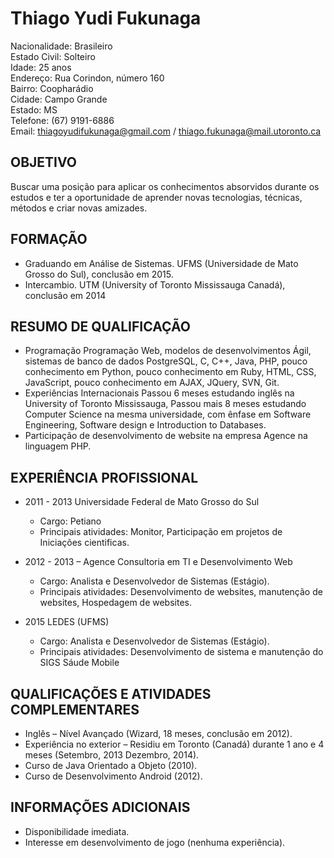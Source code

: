 # Thiago Yudi Fukunaga
Nacionalidade: Brasileiro <br>
Estado Civil: Solteiro <br>
Idade: 25 anos <br>
Endereço: Rua Corindon, número 160 <br>
Bairro: Coopharádio <br>
Cidade: Campo Grande <br>
Estado: MS <br>
Telefone: (67) 9191-6886 <br>
Email: thiagoyudifukunaga@gmail.com / thiago.fukunaga@mail.utoronto.ca <br>

## OBJETIVO
Buscar uma posição para aplicar os conhecimentos absorvidos durante os estudos e
ter a oportunidade de aprender novas tecnologias, técnicas, métodos e criar novas
amizades.<br>

## FORMAÇÃO
* Graduando em Análise de Sistemas. UFMS (Universidade de Mato Grosso do Sul), conclusão em 2015.
* Intercambio. UTM (University of Toronto Mississauga Canadá), conclusão em 2014

## RESUMO DE QUALIFICAÇÃO
* Programação Programação Web, modelos de desenvolvimentos Ágil,
sistemas de banco de dados PostgreSQL, C, C++, Java, PHP, pouco
conhecimento em Python, pouco conhecimento em Ruby, HTML, CSS,
JavaScript, pouco conhecimento em AJAX, JQuery, SVN, Git.
* Experiências Internacionais Passou 6 meses estudando inglês na University
of Toronto Mississauga, Passou mais 8 meses estudando Computer Science
na mesma universidade, com ênfase em Software Engineering, Software
design e Introduction to Databases.
* Participação de desenvolvimento de website na empresa Agence na linguagem PHP.

## EXPERIÊNCIA PROFISSIONAL
* 2011 - 2013 Universidade Federal de Mato Grosso do Sul
  * Cargo: Petiano
  * Principais atividades: Monitor, Participação em projetos de Iniciações cientificas.

* 2012 - 2013 – Agence Consultoria em TI e Desenvolvimento Web
  * Cargo: Analista e Desenvolvedor de Sistemas (Estágio).
  * Principais atividades: Desenvolvimento de websites, manutenção de websites, Hospedagem de websites.

* 2015 LEDES (UFMS)
  * Cargo: Analista e Desenvolvedor de Sistemas (Estágio).
  * Principais atividades: Desenvolvimento de sistema e manutenção do SIGS Sáude Mobile

## QUALIFICAÇÕES E ATIVIDADES COMPLEMENTARES
* Inglês – Nível Avançado (Wizard, 18 meses, conclusão em 2012).
* Experiência no exterior – Residiu em Toronto (Canadá) durante 1 ano e 4 meses (Setembro, 2013 Dezembro, 2014).
* Curso de Java Orientado a Objeto (2010).
* Curso de Desenvolvimento Android (2012).

## INFORMAÇÕES ADICIONAIS
* Disponibilidade imediata.
* Interesse em desenvolvimento de jogo (nenhuma experiência).
